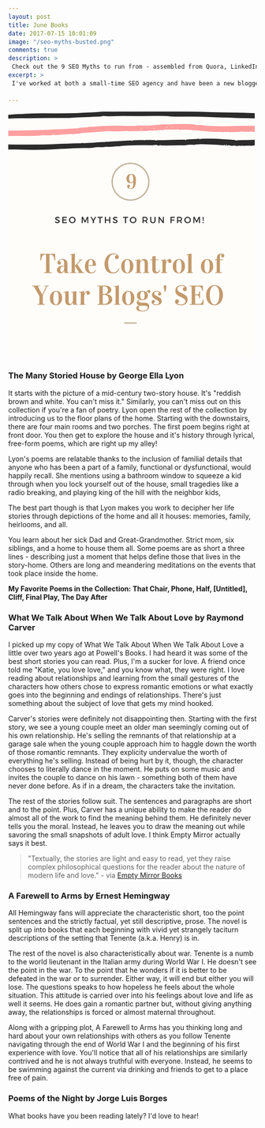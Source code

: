 ```yaml
---
layout: post
title: June Books
date: 2017-07-15 10:01:09
image: "/seo-myths-busted.png"
comments: true
description: >
 Check out the 9 SEO Myths to run from - assembled from Quora, LinkedIn, and personal discussions with other bloggers. It's time to take control of your own SEO as a blogger.
excerpt: >
 I've worked at both a small-time SEO agency and have been a new blogger reading about all the "quick ways to succeed" in terms of rankings. From the experiences I have assembled a list of the top SEO myths bloggers may run across.

---
```

![DIY journal binding](/assets/seo-myths-busted.png)

### The Many Storied House by George Ella Lyon
It starts with the picture of a mid-century two-story house. It's "reddish brown and white. You can't miss it." Similarly, you can't miss out on this collection if you're a fan of poetry. Lyon open the rest of the collection by introducing us to the floor plans of the home. Starting with the downstairs,  there are four main rooms and two porches. The first poem begins right at front door. You then get to explore the house and it's history through lyrical, free-form poems, which are right up my alley!

Lyon's poems are relatable thanks to the inclusion of familial details that anyone who has been a part of a family, functional or dysfunctional, would happily recall. She mentions using a bathroom window to squeeze a kid through when you lock yourself out of the house, small tragedies like a radio breaking, and playing king of the hill with the neighbor kids,

The best part though is that Lyon makes you work to decipher her life stories through depictions of the home and all it houses: memories, family, heirlooms, and all.

You learn about her sick Dad and Great-Grandmother. Strict mom, six siblings, and a home to house them all. Some poems are as short a three lines - describing just a moment that helps define those that lives in the story-home. Others are long and meandering meditations on the events that took place inside the home.

**My Favorite Poems in the Collection: That Chair, Phone, Half, [Untitled], Cliff, Final Play, The Day After**

### What We Talk About When We Talk About Love by Raymond Carver
I picked up my copy of What We Talk About When We Talk About Love a little over two years ago at Powell's Books. I had heard it was some of the best short stories you can read. Plus, I'm a sucker for love. A friend once told me "Katie, you love love," and you know what, they were right. I love reading about relationships and learning from the small gestures of the characters how others chose to express romantic emotions or what exactly goes into the beginning and endings of relationships. There's just something about the subject of love that gets my mind hooked.

Carver's stories were definitely not disappointing then. Starting with the first story, we see a young couple meet an older man seemingly coming out of his own relationship. He's selling the remnants of that relationship at a garage sale when the young couple approach him to haggle down the worth of those romantic remnants. They explicity undervalue the worth of everything he's selling. Instead of being hurt by it, though, the character chooses to literally dance in the moment. He puts on some music and invites the couple to dance on his lawn - something both of them have never done before. As if in a dream, the characters take the invitation.

The rest of the stories follow suit. The sentences and paragraphs are short and to the point. Plus, Carver has a unique ability to make the reader do almost all of the work to find the meaning behind them. He definitely never tells you the moral. Instead, he leaves you to draw the meaning out while savoring the small snapshots of adult love.
I think Empty Mirror actually says it best.

> "Textually, the stories are light and easy to read, yet they raise complex philosophical questions for the reader about the nature of modern life and love." - via [Empty Mirror Books](http://www.emptymirrorbooks.com/reviews/what-we-talk-about-raymond-carver.html)

### A Farewell to Arms by Ernest Hemingway

All Hemingway fans will appreciate the characteristic short, too the point sentences and the strictly factual, yet still descriptive, prose. The novel is split up into books that each beginning with vivid yet strangely taciturn descriptions of the setting that Tenente (a.k.a. Henry) is in.

The rest of the novel is also characteristically about war. Tenente is a numb to the world lieutenant in the Italian army during World War I. He doesn't see the point in the war. To the point that he wonders if it is better to be defeated in the war or to surrender. Either way, it will end but either you will lose. The questions speaks to how hopeless he feels about the whole situation. This attitude is carried over into his feelings about love and life as well it seems. He does gain a romantic partner but, without giving anything away, the relationships is forced or almost maternal throughout.

Along with a gripping plot, A Farewell to Arms has you thinking long and hard about your own relationships with others as you follow Tenente navigating through the end of World War I and the beginning of his first experience with love. You'll notice that all of his relationships are similarly contrived and he is not always truthful with everyone. Instead, he seems to be swimming against the current via drinking and friends to get to a place free of pain.



### Poems of the Night by Jorge Luis Borges

What books have you been reading lately? I'd love to hear!
